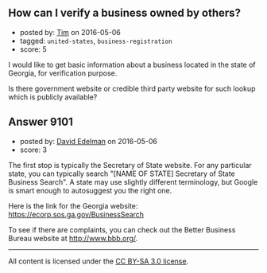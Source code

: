## How can I verify a business owned by others?

- posted by: [Tim](https://stackexchange.com/users/52354/tim) on 2016-05-06
- tagged: `united-states`, `business-registration`
- score: 5

<p>I would like to get basic information about a business located in the state of Georgia, for verification purpose.</p>

<p>Is there government website or credible third party website for such lookup which is publicly available?</p>



## Answer 9101

- posted by: [David Edelman](https://stackexchange.com/users/8335311/david-edelman) on 2016-05-06
- score: 3

<p>The first stop is typically the Secretary of State website. For any particular state, you can typically search "[NAME OF STATE] Secretary of State Business Search". A state may use slightly different terminology, but Google is smart enough to autosuggest you the right one. </p>

<p>Here is the link for the Georgia website: 
<a href="https://ecorp.sos.ga.gov/BusinessSearch" rel="nofollow">https://ecorp.sos.ga.gov/BusinessSearch</a></p>

<p>To see if there are complaints, you can check out the Better Business Bureau website at <a href="http://www.bbb.org/" rel="nofollow">http://www.bbb.org/</a>. </p>




---

All content is licensed under the [CC BY-SA 3.0 license](https://creativecommons.org/licenses/by-sa/3.0/).
